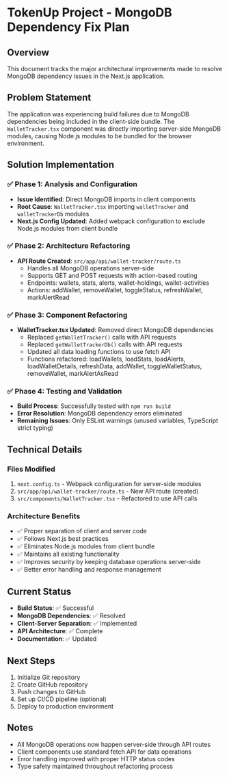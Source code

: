 # TokenUp Project - MongoDB Dependency Fix Plan

## Overview
This document tracks the major architectural improvements made to resolve MongoDB dependency issues in the Next.js application.

## Problem Statement
The application was experiencing build failures due to MongoDB dependencies being included in the client-side bundle. The `WalletTracker.tsx` component was directly importing server-side MongoDB modules, causing Node.js modules to be bundled for the browser environment.

## Solution Implementation

### ✅ Phase 1: Analysis and Configuration
- **Issue Identified**: Direct MongoDB imports in client components
- **Root Cause**: `WalletTracker.tsx` importing `walletTracker` and `walletTrackerDb` modules
- **Next.js Config Updated**: Added webpack configuration to exclude Node.js modules from client bundle

### ✅ Phase 2: Architecture Refactoring
- **API Route Created**: `src/app/api/wallet-tracker/route.ts`
  - Handles all MongoDB operations server-side
  - Supports GET and POST requests with action-based routing
  - Endpoints: wallets, stats, alerts, wallet-holdings, wallet-activities
  - Actions: addWallet, removeWallet, toggleStatus, refreshWallet, markAlertRead

### ✅ Phase 3: Component Refactoring
- **WalletTracker.tsx Updated**: Removed direct MongoDB dependencies
  - Replaced `getWalletTracker()` calls with API requests
  - Replaced `getWalletTrackerDb()` calls with API requests
  - Updated all data loading functions to use fetch API
  - Functions refactored: loadWallets, loadStats, loadAlerts, loadWalletDetails, refreshData, addWallet, toggleWalletStatus, removeWallet, markAlertAsRead

### ✅ Phase 4: Testing and Validation
- **Build Process**: Successfully tested with `npm run build`
- **Error Resolution**: MongoDB dependency errors eliminated
- **Remaining Issues**: Only ESLint warnings (unused variables, TypeScript strict typing)

## Technical Details

### Files Modified
1. `next.config.ts` - Webpack configuration for server-side modules
2. `src/app/api/wallet-tracker/route.ts` - New API route (created)
3. `src/components/WalletTracker.tsx` - Refactored to use API calls

### Architecture Benefits
- ✅ Proper separation of client and server code
- ✅ Follows Next.js best practices
- ✅ Eliminates Node.js modules from client bundle
- ✅ Maintains all existing functionality
- ✅ Improves security by keeping database operations server-side
- ✅ Better error handling and response management

## Current Status
- **Build Status**: ✅ Successful
- **MongoDB Dependencies**: ✅ Resolved
- **Client-Server Separation**: ✅ Implemented
- **API Architecture**: ✅ Complete
- **Documentation**: ✅ Updated

## Next Steps
1. Initialize Git repository
2. Create GitHub repository
3. Push changes to GitHub
4. Set up CI/CD pipeline (optional)
5. Deploy to production environment

## Notes
- All MongoDB operations now happen server-side through API routes
- Client components use standard fetch API for data operations
- Error handling improved with proper HTTP status codes
- Type safety maintained throughout refactoring process